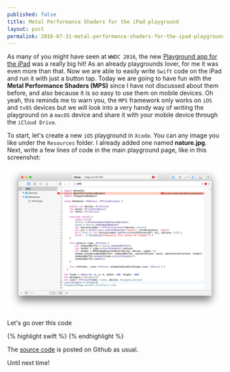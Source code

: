 ```yaml
---
published: false
title: Metal Performance Shaders for the iPad playground
layout: post
permalink: 2016-07-31-metal-performance-shaders-for-the-ipad-playground.markdown
---
```

As many of you might have seen at `WWDC 2016`, the new [Playground app for the iPad](https://developer.apple.com/videos/play/wwdc2016/408/) was a really big hit! As an already playgrounds lover, for me it was even more than that. Now we are able to easily write `Swift` code on the iPad and run it with just a button tap. Today we are going to have fun with the __Metal Performance Shaders (MPS)__ since I have not discussed about them before, and also because it is so easy to use them on mobile devices. Oh yeah, this reminds me to warn you, the `MPS` framework only works on `iOS` and `tvOS` devices but we will look into a very handy way of writing the playground on a `macOS` device and share it with your mobile device through the `iCloud Drive`.

To start, let's create a new `iOS` playground in `Xcode`. You can any image you like under the `Resources` folder. I already added one named __nature.jpg__. Next, write a few lines of code in the main playground page, like in this screenshot:

![alt text](https://github.com/MetalKit/images/raw/master/mps_1.png "1")

Let's go over this code

{% highlight swift %}
{% endhighlight %}

The [source code](https://github.com/MetalKit/metal) is posted on Github as usual.

Until next time!